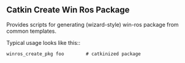 ## Catkin Create Win Ros Package

Provides scripts for generating (wizard-style) win-ros package
from common templates.

Typical usage looks like this::

    winros_create_pkg foo        # catkinized package
